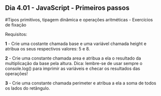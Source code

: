 ## Dia 4.01 - JavaScript - Primeiros passos

#Tipos primitivos, tipagem dinâmica e operações aritméticas - Exercícios de fixação

Requisitos:

**1** - Crie uma costante chamada base e uma variável chamada height e atribua os seus respectivos valores: 5 e 8.

**2** - Crie uma constante chamada area e atribua a ela o resultado da multiplicação da base pela altura. Dica: lembre-se de usar sempre o console.log() para imprimir as variáveis e checar os resultados das operações!

**3** - Crie uma constante chamada perimeter e atribua a ela a soma de todos os lados do retângulo.
